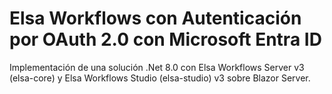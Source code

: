 # Elsa Workflows con Autenticación por OAuth 2.0 con Microsoft Entra ID
Implementación de una solución .Net 8.0 con Elsa Workflows Server v3 (elsa-core) y Elsa Workflows Studio (elsa-studio) v3 sobre Blazor Server.
